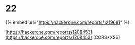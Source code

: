 # 22

{% embed url="https://hackerone.com/reports/1219681" %}





[https://hackerone.com/reports/1208453](https://hackerone.com/reports/1208453) \(CORS+XSS\)








